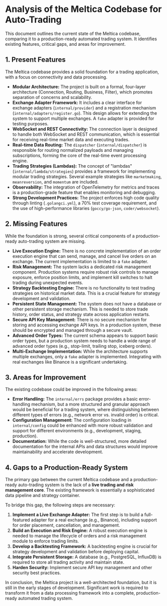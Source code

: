 # Analysis of the Meltica Codebase for Auto-Trading

This document outlines the current state of the Meltica codebase, comparing it to a production-ready automated trading system. It identifies existing features, critical gaps, and areas for improvement.

## 1. Present Features

The Meltica codebase provides a solid foundation for a trading application, with a focus on connectivity and data processing.

*   **Modular Architecture:** The project is built on a formal, four-layer architecture (Connection, Routing, Business, Filter), which promotes separation of concerns and scalability.
*   **Exchange Adapter Framework:** It includes a clear interface for exchange adapters (`internal/provider`) and a registration mechanism (`internal/adapters/register.go`). This design allows for extending the system to support multiple exchanges. A `fake` adapter is provided for testing purposes.
*   **WebSocket and REST Connectivity:** The connection layer is designed to handle both WebSocket and REST communication, which is essential for receiving real-time market data and executing trades.
*   **Real-time Data Routing:** The `dispatcher` (`internal/dispatcher`) is responsible for routing normalized payloads and managing subscriptions, forming the core of the real-time event processing engine.
*   **Trading Strategies (Lambdas):** The concept of "lambdas" (`internal/lambda/strategies`) provides a framework for implementing modular trading strategies. Several example strategies like `marketmaking`, `meanreversion`, and `momentum` are included.
*   **Observability:** The integration of OpenTelemetry for metrics and traces is a production-grade feature that enables monitoring and debugging.
*   **Strong Development Practices:** The project enforces high code quality through linting (`.golangci.yml`), a 70% test coverage requirement, and the use of high-performance libraries (`goccy/go-json`, `coder/websocket`).

## 2. Missing Features

While the foundation is strong, several critical components of a production-ready auto-trading system are missing.

*   **Live Execution Engine:** There is no concrete implementation of an order execution engine that can send, manage, and cancel live orders on an exchange. The current implementation is limited to a `fake` adapter.
*   **Risk Management:** The system lacks a dedicated risk management component. Production systems require robust risk controls to manage exposure, enforce position limits, and implement kill switches to halt trading during unexpected events.
*   **Strategy Backtesting Engine:** There is no functionality to test trading strategies on historical market data. This is a crucial feature for strategy development and validation.
*   **Persistent State Management:** The system does not have a database or other persistent storage mechanism. This is needed to store trade history, order status, and strategy state across application restarts.
*   **Secure API Key Management:** There is no secure mechanism for storing and accessing exchange API keys. In a production system, these should be encrypted and managed through a secure vault.
*   **Advanced Order Types:** The current schema appears to support basic order types, but a production system needs to handle a wide range of advanced order types (e.g., stop-limit, trailing stop, iceberg orders).
*   **Multi-Exchange Implementation:** While the architecture supports multiple exchanges, only a `fake` adapter is implemented. Integrating with real exchanges like Binance is a significant undertaking.

## 3. Areas for Improvement

The existing codebase could be improved in the following areas:

*   **Error Handling:** The `internal/errs` package provides a basic error-handling mechanism, but a more structured and granular approach would be beneficial for a trading system, where distinguishing between different types of errors (e.g., network error vs. invalid order) is critical.
*   **Configuration Management:** The configuration loading in `internal/config` could be enhanced with more robust validation and support for different environments (e.g., development, staging, production).
*   **Documentation:** While the code is well-structured, more detailed documentation for the internal APIs and data structures would improve maintainability and accelerate development.

## 4. Gaps to a Production-Ready System

The primary gap between the current Meltica codebase and a production-ready auto-trading system is the lack of a **live trading and risk management core**. The existing framework is essentially a sophisticated data pipeline and strategy container.

To bridge this gap, the following steps are necessary:

1.  **Implement a Live Exchange Adapter:** The first step is to build a full-featured adapter for a real exchange (e.g., Binance), including support for order placement, cancellation, and management.
2.  **Build an Execution and Risk Engine:** A robust execution engine is needed to manage the lifecycle of orders and a risk management module to enforce trading limits.
3.  **Develop a Backtesting Framework:** A backtesting engine is crucial for strategy development and validation before deploying capital.
4.  **Integrate Persistent Storage:** A database (e.g., PostgreSQL, InfluxDB) is required to store all trading activity and maintain state.
5.  **Harden Security:** Implement secure API key management and other security best practices.

In conclusion, the Meltica project is a well-architected foundation, but it is still in the early stages of development. Significant work is required to transform it from a data processing framework into a complete, production-ready automated trading system.
